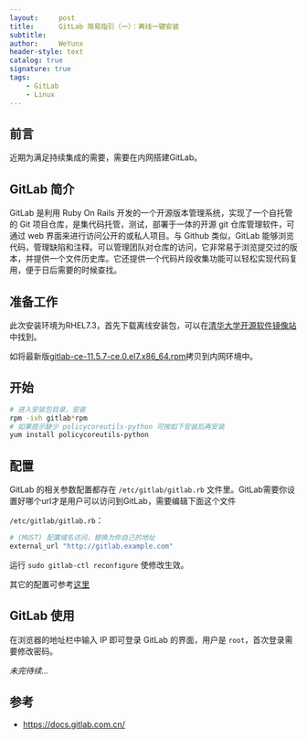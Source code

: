 ```yaml
---
layout:     post
title:      GitLab 简易指引（一）：离线一键安装
subtitle:   
author:     WeYunx
header-style: text
catalog: true
signature: true
tags:
    - GitLab
    - Linux
---
```


## 前言

近期为满足持续集成的需要，需要在内网搭建GitLab。

## GitLab 简介

GitLab 是利用 Ruby On Rails 开发的一个开源版本管理系统，实现了一个自托管的 Git 项目仓库，是集代码托管，测试，部署于一体的开源 git 仓库管理软件，可通过 web 界面来进行访问公开的或私人项目。与 Github 类似，GitLab 能够浏览代码，管理缺陷和注释。可以管理团队对仓库的访问，它非常易于浏览提交过的版本，并提供一个文件历史库。它还提供一个代码片段收集功能可以轻松实现代码复用，便于日后需要的时候查找。

## 准备工作

此次安装环境为RHEL7.3，首先下载离线安装包，可以在[清华大学开源软件镜像站](https://mirrors.tuna.tsinghua.edu.cn/gitlab-ce/yum/el7/)中找到。

如将最新版[gitlab-ce-11.5.7-ce.0.el7.x86_64.rpm](https://mirrors.tuna.tsinghua.edu.cn/gitlab-ce/yum/el7/gitlab-ce-11.5.7-ce.0.el7.x86_64.rpm)拷贝到内网环境中。

## 开始

```bash
# 进入安装包目录，安装
rpm -ivh gitlab*rpm
# 如果提示缺少 policycoreutils-python 可按如下安装后再安装
yum install policycoreutils-python
```

## 配置

GitLab 的相关参数配置都存在 `/etc/gitlab/gitlab.rb` 文件里。GitLab需要你设置好哪个url才是用户可以访问到GitLab，需要编辑下面这个文件

`/etc/gitlab/gitlab.rb`：

```bash
# (MUST) 配置域名访问，替换为你自己的地址
external_url "http://gitlab.example.com"
```

运行  `sudo gitlab-ctl reconfigure`  使修改生效。

其它的配置可参考[这里](https://docs.gitlab.com.cn/omnibus/settings/README.html)

## GitLab 使用

在浏览器的地址栏中输入 IP 即可登录 GitLab 的界面，用户是 `root`，首次登录需要修改密码。





*未完待续...*



## 参考

- https://docs.gitlab.com.cn/




